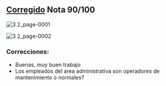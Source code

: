 ## [Corregido](#correcciones) Nota 90/100
![3 2_page-0001](https://github.com/jporro/AnalisisDeLaInformacion/assets/103942784/1ad8b060-a73d-43ed-9540-1452ac87f5ba)

![3 2_page-0002](https://github.com/jporro/AnalisisDeLaInformacion/assets/103942784/091d468a-43ed-4e8e-b5cf-8b215ab0d1a8)

### Correcciones:
- Buenas, muy buen trabajo
- Los empleados del area administrativa son operadores de mantenimiento o normales?
